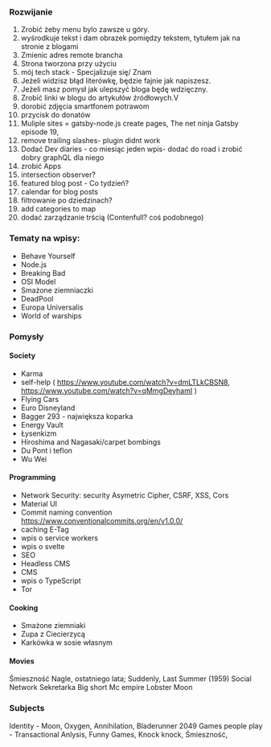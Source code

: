 ### Rozwijanie

1. Zrobić żeby menu bylo zawsze u góry. 
2. wyśrodkuje tekst i dam obrazek pomiędzy tekstem, tytułem jak na stronie z blogami
3. Zmienic adres remote brancha
4. Strona tworzona przy użyciu 
5. mój tech stack - Specjalizuje się/ Znam
6. Jeżeli widzisz błąd literówkę, będzie fajnie jak napiszesz.
7. Jeżeli masz pomysł jak ulepszyć bloga będę wdzięczny.
8. Zrobić linki w blogu do artykułów źródłowych.V
10. dorobić zdjęcia smartfonem potrawom
11. przycisk do donatów
12. Muliple sites = gatsby-node.js create pages, The net ninja Gatsby episode 19,
13. remove trailing slashes- plugin didnt work
14. Dodać Dev diaries - co miesiąc jeden wpis- dodać do road i zrobić dobry graphQL dla niego
15. zrobić Apps
16. intersection observer?
17. featured blog post - Co tydzień?
18. calendar for blog posts
19. filtrowanie po dziedzinach?
20. add categories to map
22. dodać zarządzanie trścią (Contenfull? coś podobnego)


### Tematy na wpisy:

- Behave Yourself
- Node.js
- Breaking Bad
- OSI Model
- Smażone ziemniaczki
- DeadPool
- Europa Universalis
- World of warships

### Pomysły

#### Society
- Karma
- self-help ( https://www.youtube.com/watch?v=dmLTLkCBSN8, https://www.youtube.com/watch?v=qMmgDeyhamI )
- Flying Cars
- Euro Disneyland
- Bagger 293 - największa koparka
- Energy Vault
- Łysenkizm
- Hiroshima and Nagasaki/carpet bombings
- Du Pont i teflon
- Wu Wei


#### Programming
- Network Security: security Asymetric Cipher, CSRF, XSS, Cors
- Material UI
- Commit naming convention https://www.conventionalcommits.org/en/v1.0.0/
- caching E-Tag
- wpis o service workers
- wpis o svelte
- SEO
- Headless CMS
- CMS
- wpis o TypeScript
- Tor


#### Cooking

- Smażone ziemniaki
- Zupa z Ciecierzycą
- Karkówka w sosie własnym

#### Movies
Śmieszność
Nagle, ostatniego lata; Suddenly, Last Summer (1959)
Social Network
Sekretarka
Big short
Mc empire
Lobster
Moon

### Subjects

Identity - Moon, Oxygen, Annihilation, Bladerunner 2049
Games people play - Transactional Anlysis, Funny Games, Knock knock, Śmieszność, 




